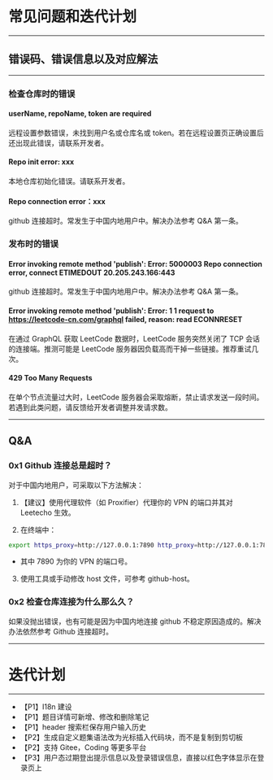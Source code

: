 # 常见问题和迭代计划
---
## 错误码、错误信息以及对应解法
---
### 检查仓库时的错误
#### userName, repoName, token are required
远程设置参数错误，未找到用户名或仓库名或 token。若在远程设置页正确设置后还出现此错误，请联系开发者。
#### Repo init error: xxx
本地仓库初始化错误。请联系开发者。
#### Repo connection error：xxx
github 连接超时。常发生于中国内地用户中。解决办法参考 Q&A 第一条。

### 发布时的错误
 #### Error invoking remote method 'publish': Error: 5000003 Repo connection error, connect ETIMEDOUT 20.205.243.166:443
github 连接超时。常发生于中国内地用户中。解决办法参考 Q&A 第一条。
#### Error invoking remote method 'publish': Error: 1 1 request to https://leetcode-cn.com/graphql failed, reason: read ECONNRESET
在通过 GraphQL 获取 LeetCode 数据时，LeetCode 服务突然关闭了 TCP 会话的连接端。推测可能是 LeetCode 服务器因负载高而干掉一些链接。推荐重试几次。
#### 429 Too Many Requests
在单个节点流量过大时，LeetCode 服务器会采取熔断，禁止请求发送一段时间。若遇到此类问题，请反馈给开发者调整并发请求数。

---
Q&A
---
### 0x1 Github 连接总是超时？

对于中国内地用户，可采取以下方法解决：

1. 【建议】使用代理软件（如 Proxifier）代理你的 VPN 的端口并其对 Leetecho 生效。

2. 在终端中：

```bash
export https_proxy=http://127.0.0.1:7890 http_proxy=http://127.0.0.1:7890 all_proxy=socks5://127.0.0.1:7890
```

- 其中 7890 为你的 VPN 的端口号。

3. 使用工具或手动修改 host 文件，可参考 github-host。

### 0x2 检查仓库连接为什么那么久？
如果没抛出错误，也有可能是因为中国内地连接 github 不稳定原因造成的。解决办法依然参考 Github 连接超时。

---

# 迭代计划

---

- 【P1】I18n 建设
- 【P1】题目详情可新增、修改和删除笔记
- 【P1】header 搜索栏保存用户输入历史
- 【P2】生成自定义题集语法改为光标插入代码块，而不是复制到剪切板
- 【P2】支持 Gitee，Coding 等更多平台
- 【P3】用户态过期登出提示信息以及登录错误信息，直接以红色字体显示在登录页上
